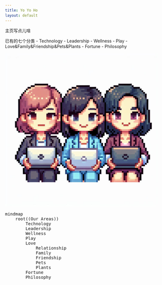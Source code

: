 ```yaml
---
title: Yo Yo Ho
layout: default
---
```

主页写点儿啥

已有的七个分类
    - Technology
    - Leadership 
    - Wellness
    - Play
    - Love&Family&Friendship&Pets&Plants
    - Fortune
    - Philosophy
  




![alt text](image.png)






<pre class="mermaid">
mindmap
    root((Our Areas))
        Technology
        Leadership
        Wellness
        Play
        Love
            Relationship
            Family
            Friendship
            Pets
            Plants
        Fortune
        Philosophy
</pre>


<script src="https://cdn.jsdelivr.net/npm/mermaid@10.9.1/dist/mermaid.min.js"></script>


